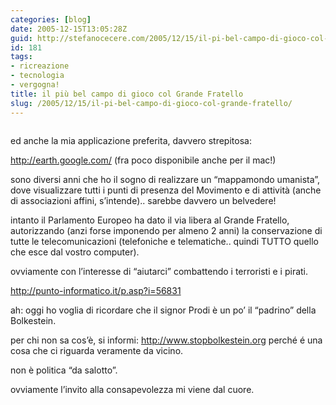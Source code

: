 ```yaml
---
categories: [blog]
date: 2005-12-15T13:05:28Z
guid: http://stefanocecere.com/2005/12/15/il-pi-bel-campo-di-gioco-col-grande-fratello/
id: 181
tags:
- ricreazione
- tecnologia
- vergogna!
title: il più bel campo di gioco col Grande Fratello
slug: /2005/12/15/il-pi-bel-campo-di-gioco-col-grande-fratello/
---
```


<img src="wp-content/earth_2.jpg" alt='' align='center' />

ed anche la mia applicazione preferita, davvero strepitosa:

<http://earth.google.com/> (fra poco disponibile anche per il mac!)
  
sono diversi anni che ho il sogno di realizzare un “mappamondo umanista”, dove visualizzare tutti i punti di presenza del Movimento e di attività (anche di associazioni affini, s’intende).. sarebbe davvero un belvedere!

intanto il Parlamento Europeo ha dato il via libera al Grande Fratello, autorizzando (anzi forse imponendo per almeno 2 anni) la conservazione di tutte le telecomunicazioni (telefoniche e telematiche.. quindi TUTTO quello che esce dal vostro computer).
  
ovviamente con l’interesse di “aiutarci” combattendo i terroristi e i pirati.
  
<http://punto-informatico.it/p.asp?i=56831>

ah: oggi ho voglia di ricordare che il signor Prodi è un po’ il “padrino” della Bolkestein.
  
per chi non sa cos’è, si informi: <http://www.stopbolkestein.org> perché é una cosa che ci riguarda veramente da vicino.
  
non è politica “da salotto”.
  
ovviamente l’invito alla consapevolezza mi viene dal cuore.